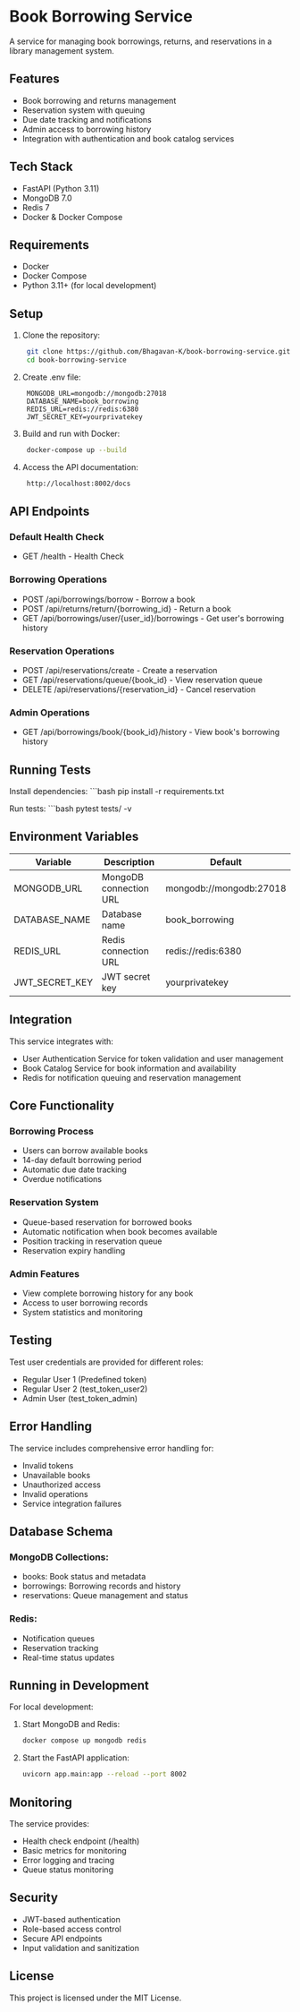 # Book Borrowing Service

A service for managing book borrowings, returns, and reservations in a library management system.

## Features

- Book borrowing and returns management
- Reservation system with queuing
- Due date tracking and notifications
- Admin access to borrowing history
- Integration with authentication and book catalog services

## Tech Stack

- FastAPI (Python 3.11)
- MongoDB 7.0
- Redis 7
- Docker & Docker Compose

## Requirements

- Docker
- Docker Compose
- Python 3.11+ (for local development)

## Setup

1. Clone the repository:
   ```bash
    git clone https://github.com/Bhagavan-K/book-borrowing-service.git
    cd book-borrowing-service

3. Create .env file:
   ```env
    MONGODB_URL=mongodb://mongodb:27018
    DATABASE_NAME=book_borrowing
    REDIS_URL=redis://redis:6380
    JWT_SECRET_KEY=yourprivatekey

4. Build and run with Docker:
   ```bash
    docker-compose up --build

6. Access the API documentation:
   ```bash
    http://localhost:8002/docs

## API Endpoints

### Default Health Check
- GET /health - Health Check

### Borrowing Operations
- POST /api/borrowings/borrow - Borrow a book
- POST /api/returns/return/{borrowing_id} - Return a book
- GET /api/borrowings/user/{user_id}/borrowings - Get user's borrowing history

### Reservation Operations
- POST /api/reservations/create - Create a reservation
- GET /api/reservations/queue/{book_id} - View reservation queue
- DELETE /api/reservations/{reservation_id} - Cancel reservation

### Admin Operations
- GET /api/borrowings/book/{book_id}/history - View book's borrowing history

## Running Tests

Install dependencies:
    ```bash
    pip install -r requirements.txt

Run tests:
    ```bash
    pytest tests/ -v

## Environment Variables

| Variable | Description | Default |
|----------|-------------|---------|
| MONGODB_URL | MongoDB connection URL | mongodb://mongodb:27018 |
| DATABASE_NAME | Database name | book_borrowing |
| REDIS_URL | Redis connection URL | redis://redis:6380 |
| JWT_SECRET_KEY | JWT secret key | yourprivatekey |

## Integration

This service integrates with:
- User Authentication Service for token validation and user management
- Book Catalog Service for book information and availability
- Redis for notification queuing and reservation management

## Core Functionality

### Borrowing Process
- Users can borrow available books
- 14-day default borrowing period
- Automatic due date tracking
- Overdue notifications

### Reservation System
- Queue-based reservation for borrowed books
- Automatic notification when book becomes available
- Position tracking in reservation queue
- Reservation expiry handling

### Admin Features
- View complete borrowing history for any book
- Access to user borrowing records
- System statistics and monitoring

## Testing

Test user credentials are provided for different roles:
- Regular User 1 (Predefined token)
- Regular User 2 (test_token_user2)
- Admin User (test_token_admin)

## Error Handling

The service includes comprehensive error handling for:
- Invalid tokens
- Unavailable books
- Unauthorized access
- Invalid operations
- Service integration failures

## Database Schema

### MongoDB Collections:
- books: Book status and metadata
- borrowings: Borrowing records and history
- reservations: Queue management and status

### Redis:
- Notification queues
- Reservation tracking
- Real-time status updates

## Running in Development

For local development:
1. Start MongoDB and Redis:
    ```bash
    docker compose up mongodb redis

2. Start the FastAPI application:
    ```bash
    uvicorn app.main:app --reload --port 8002

## Monitoring

The service provides:
- Health check endpoint (/health)
- Basic metrics for monitoring
- Error logging and tracing
- Queue status monitoring

## Security

- JWT-based authentication
- Role-based access control
- Secure API endpoints
- Input validation and sanitization

## License

This project is licensed under the MIT License.
